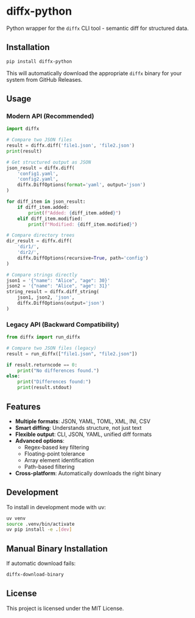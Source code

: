 # diffx-python

Python wrapper for the `diffx` CLI tool - semantic diff for structured data.

## Installation

```bash
pip install diffx-python
```

This will automatically download the appropriate `diffx` binary for your system from GitHub Releases.

## Usage

### Modern API (Recommended)

```python
import diffx

# Compare two JSON files
result = diffx.diff('file1.json', 'file2.json')
print(result)

# Get structured output as JSON
json_result = diffx.diff(
    'config1.yaml', 
    'config2.yaml',
    diffx.DiffOptions(format='yaml', output='json')
)

for diff_item in json_result:
    if diff_item.added:
        print(f"Added: {diff_item.added}")
    elif diff_item.modified:
        print(f"Modified: {diff_item.modified}")

# Compare directory trees
dir_result = diffx.diff(
    'dir1/', 
    'dir2/',
    diffx.DiffOptions(recursive=True, path='config')
)

# Compare strings directly
json1 = '{"name": "Alice", "age": 30}'
json2 = '{"name": "Alice", "age": 31}'
string_result = diffx.diff_string(
    json1, json2, 'json',
    diffx.DiffOptions(output='json')
)
```

### Legacy API (Backward Compatibility)

```python
from diffx import run_diffx

# Compare two JSON files (legacy)
result = run_diffx(["file1.json", "file2.json"])

if result.returncode == 0:
    print("No differences found.")
else:
    print("Differences found:")
    print(result.stdout)
```

## Features

- **Multiple formats**: JSON, YAML, TOML, XML, INI, CSV
- **Smart diffing**: Understands structure, not just text
- **Flexible output**: CLI, JSON, YAML, unified diff formats
- **Advanced options**: 
  - Regex-based key filtering
  - Floating-point tolerance
  - Array element identification
  - Path-based filtering
- **Cross-platform**: Automatically downloads the right binary

## Development

To install in development mode with uv:

```bash
uv venv
source .venv/bin/activate
uv pip install -e .[dev]
```

## Manual Binary Installation

If automatic download fails:

```bash
diffx-download-binary
```

## License

This project is licensed under the MIT License.
